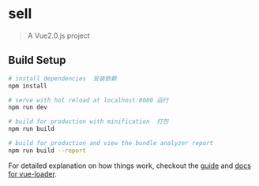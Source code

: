 # sell

> A Vue2.0.js project

## Build Setup

``` bash
# install dependencies  安装依赖
npm install

# serve with hot reload at localhost:8080 运行
npm run dev

# build for production with minification  打包
npm run build

# build for production and view the bundle analyzer report
npm run build --report
```

For detailed explanation on how things work, checkout the [guide](http://vuejs-templates.github.io/webpack/) and [docs for vue-loader](http://vuejs.github.io/vue-loader).
